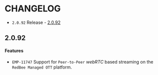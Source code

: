 # CHANGELOG

* `2.0.92` Release - [2.0.92](#2092)

## 2.0.92

#### Features
* `EMP-11747` Support for `Peer-to-Peer` *webRTC* based streaming on the `RedBee Managed OTT` platform.
